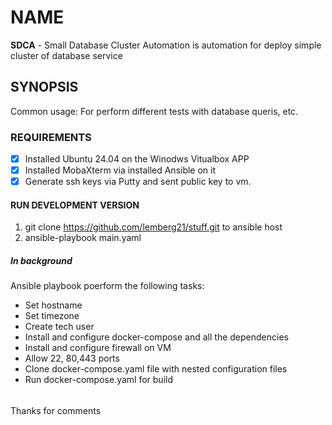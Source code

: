 # NAME
__SDCA__ - Small Database Cluster Automation  is automation for deploy simple cluster of database service
## SYNOPSIS
Common usage:
For perform different tests with database queris, etc.
### REQUIREMENTS
- [x] Installed Ubuntu 24.04 on the  Winodws Vitualbox APP
- [x] Installed MobaXterm via installed Ansible on it
- [x] Generate ssh keys via Putty and sent public key to vm.
#### RUN DEVELOPMENT VERSION
1. git clone  https://github.com/lemberg21/stuff.git to ansible host
2. ansible-playbook main.yaml

##### In background
Ansible playbook poerform  the following tasks:
- Set hostname
- Set timezone
- Create tech user
- Install and configure docker-compose and all the dependencies
- Install and configure firewall on  VM
- Allow 22, 80,443 ports
- Clone docker-compose.yaml file with nested configuration files
- Run docker-compose.yaml for build

###### 
Thanks for comments
